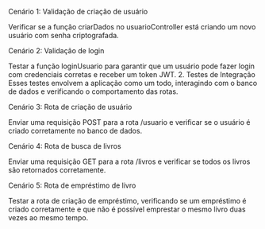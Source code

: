 Cenário 1: Validação de criação de usuário

Verificar se a função criarDados no usuarioController está criando um novo usuário com senha criptografada.



Cenário 2: Validação de login

Testar a função loginUsuario para garantir que um usuário pode fazer login com credenciais corretas e receber um token JWT.
2. Testes de Integração
Esses testes envolvem a aplicação como um todo, interagindo com o banco de dados e verificando o comportamento das rotas.

Cenário 3: Rota de criação de usuário

Enviar uma requisição POST para a rota /usuario e verificar se o usuário é criado corretamente no banco de dados.



Cenário 4: Rota de busca de livros

Enviar uma requisição GET para a rota /livros e verificar se todos os livros são retornados corretamente.



Cenário 5: Rota de empréstimo de livro

Testar a rota de criação de empréstimo, verificando se um empréstimo é criado corretamente e que não é possível emprestar o mesmo livro duas vezes ao mesmo tempo.